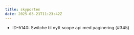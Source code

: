 ```yaml
---
title: skyporten
date: 2025-03-21T11:23:42Z
---
```

- ID-5140: Switche til nytt scope api med paginering (#345)


